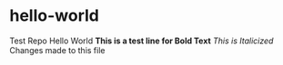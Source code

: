 # hello-world
Test Repo Hello World
**This is a test line for Bold Text**
*This is Italicized*
Changes made to this file

